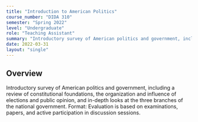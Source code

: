 ```yaml
---
title: "Introduction to American Politics"
course_number: "DIDA 310"
semester: "Spring 2022"
level: "Undergraduate"
role: "Teaching Assistant"
summary: "Introductory survey of American politics and government, including a review of constitutional foundations, the organization and influence of elections and public opinion, and in-depth looks at the three branches of the national government."
date: 2022-03-31
layout: "single"
---
```


## Overview

Introductory survey of American politics and government, including a review of constitutional foundations, the organization and influence of elections and public opinion, and in-depth looks at the three branches of the national government. Format: Evaluation is based on examinations, papers, and active participation in discussion sessions.

